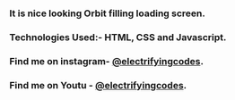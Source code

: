 ### It is nice looking Orbit filling loading screen.

### Technologies Used:- HTML, CSS and Javascript.

### Find me on instagram- [@electrifyingcodes][Instagram].
### Find me on Youtu  - [@electrifyingcodes][Instagram].

[Instagram]: https://www.instagram.com/electrifyingcodes